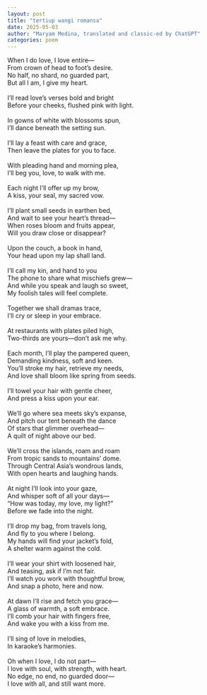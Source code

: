 ```yaml
---
layout: post
title: "tertiup wangi romansa"
date: 2025-05-03
author: "Maryam Medina, translated and classic-ed by ChatGPT"
categories: poem
---
```


When I do love, I love entire—<br>
From crown of head to foot’s desire.<br>
No half, no shard, no guarded part,<br>
But all I am, I give my heart.<br>
<br>
I’ll read love’s verses bold and bright<br>
Before your cheeks, flushed pink with light.<br>
<br>
In gowns of white with blossoms spun,<br>
I’ll dance beneath the setting sun.<br>
<br>
I’ll lay a feast with care and grace,<br>
Then leave the plates for you to face.<br>
<br>
With pleading hand and morning plea,<br>
I’ll beg you, love, to walk with me.<br>
<br>
Each night I’ll offer up my brow,<br>
A kiss, your seal, my sacred vow.<br>
<br>
I’ll plant small seeds in earthen bed,<br>
And wait to see your heart’s thread—<br>
When roses bloom and fruits appear,<br>
Will you draw close or disappear?<br>
<br>
Upon the couch, a book in hand,<br>
Your head upon my lap shall land.<br>
<br>
I’ll call my kin, and hand to you<br>
The phone to share what mischiefs grew—<br>
And while you speak and laugh so sweet,<br>
My foolish tales will feel complete.<br>
<br>
Together we shall dramas trace,<br>
I’ll cry or sleep in your embrace.<br>
<br>
At restaurants with plates piled high,<br>
Two-thirds are yours—don’t ask me why.<br>
<br>
Each month, I’ll play the pampered queen,<br>
Demanding kindness, soft and keen.<br>
You’ll stroke my hair, retrieve my needs,<br>
And love shall bloom like spring from seeds.<br>
<br>
I’ll towel your hair with gentle cheer,<br>
And press a kiss upon your ear.<br>
<br>
We’ll go where sea meets sky’s expanse,<br>
And pitch our tent beneath the dance<br>
Of stars that glimmer overhead—<br>
A quilt of night above our bed.<br>
<br>
We’ll cross the islands, roam and roam<br>
From tropic sands to mountains’ dome.<br>
Through Central Asia’s wondrous lands,<br>
With open hearts and laughing hands.<br>
<br>
At night I’ll look into your gaze,<br>
And whisper soft of all your days—<br>
“How was today, my love, my light?”<br>
Before we fade into the night.<br>
<br>
I’ll drop my bag, from travels long,<br>
And fly to you where I belong.<br>
My hands will find your jacket’s fold,<br>
A shelter warm against the cold.<br>
<br>
I’ll wear your shirt with loosened hair,<br>
And teasing, ask if I’m not fair.<br>
I’ll watch you work with thoughtful brow,<br>
And snap a photo, here and now.<br>
<br>
At dawn I’ll rise and fetch you grace—<br>
A glass of warmth, a soft embrace.<br>
I’ll comb your hair with fingers free,<br>
And wake you with a kiss from me.<br>
<br>
I’ll sing of love in melodies,<br>
In karaoke’s harmonies.<br>
<br>
Oh when I love, I do not part—<br>
I love with soul, with strength, with heart.<br>
No edge, no end, no guarded door—<br>
I love with all, and still want more.<br>